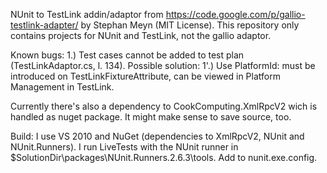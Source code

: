 NUnit to TestLink addin/adaptor from https://code.google.com/p/gallio-testlink-adapter/ by Stephan Meyn (MIT License).
This repository only contains projects for NUnit and TestLink, not the gallio adaptor.

Known bugs:
1.)	Test cases cannot be added to test plan (TestLinkAdaptor.cs, l. 134).
Possible solution:
1'.)	Use PlatformId: must be introduced on TestLinkFixtureAttribute, can be viewed in Platform Management in TestLink.

Currently there's also a dependency to CookComputing.XmlRpcV2 wich is handled as nuget package. It might make sense to save source, too.

Build:
I use VS 2010 and NuGet (dependencies to XmlRpcV2, NUnit and NUnit.Runners).
I run LiveTests with the NUnit runner in $SolutionDir\packages\NUnit.Runners.2.6.3\tools. Add <supportedRuntime version="v4.0.30319" /> to nunit.exe.config.

